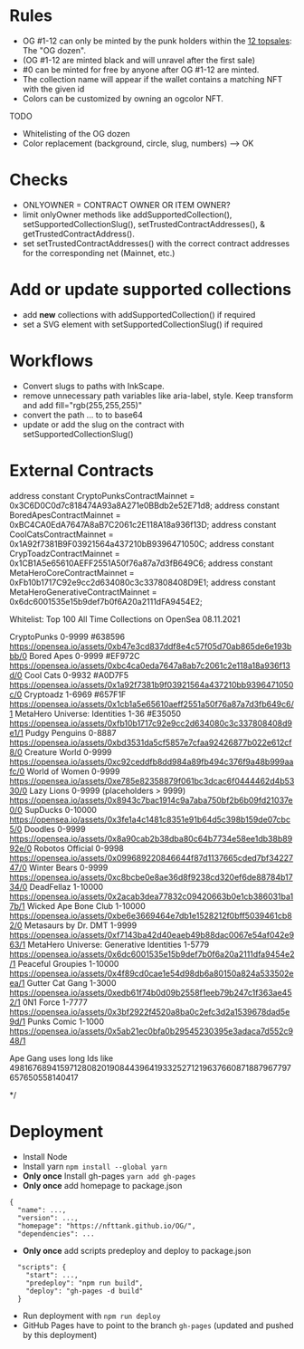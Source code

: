 # Rules

* OG #1-12 can only be minted by the punk holders within the [12 topsales](https://www.larvalabs.com/cryptopunks/topsales): The "OG dozen".
* (OG #1-12 are minted black and will unravel after the first sale)
* #0 can be minted for free by anyone after OG #1-12 are minted.
* The collection name will appear if the wallet contains a matching NFT with the given id
* Colors can be customized by owning an ogcolor NFT.

TODO
* Whitelisting of the OG dozen
* Color replacement (background, circle, slug, numbers) --> OK


# Checks
* ONLYOWNER = CONTRACT OWNER OR ITEM OWNER?
* limit onlyOwner methods like addSupportedCollection(), setSupportedCollectionSlug(), setTrustedContractAddresses(), & getTrustedContractAddress().
* set setTrustedContractAddresses() with the correct contract addresses for the corresponding net (Mainnet, etc.)

# Add or update supported collections
* add **new** collections with addSupportedCollection() if required
* set a SVG element with setSupportedCollectionSlug() if required

# Workflows
* Convert slugs to paths with InkScape.
* remove unnecessary path variables like aria-label, style. Keep transform and add fill="rgb(255,255,255)"
* convert the path <g> ... to </g> to base64
* update or add the slug on the contract with setSupportedCollectionSlug()

# External Contracts

address constant CryptoPunksContractMainnet = 0x3C6D0C0d7c818474A93a8A271e0BBdb2e52E71d8;
address constant BoredApesContractMainnet = 0xBC4CA0EdA7647A8aB7C2061c2E118A18a936f13D; 
address constant CoolCatsContractMainnet = 0x1A92f7381B9F03921564a437210bB9396471050C; 
address constant CrypToadzContractMainnet = 0x1CB1A5e65610AEFF2551A50f76a87a7d3fB649C6;
address constant MetaHeroCoreContractMainnet = 0xFb10b1717C92e9cc2d634080c3c337808408D9E1;
address constant MetaHeroGenerativeContractMainnet = 0x6dc6001535e15b9def7b0f6A20a2111dFA9454E2;

Whitelist: Top 100 All Time Collections on OpenSea 08.11.2021


CryptoPunks 0-9999 #638596
https://opensea.io/assets/0xb47e3cd837ddf8e4c57f05d70ab865de6e193bbb/0
Bored Apes 0-9999 #EF972C
https://opensea.io/assets/0xbc4ca0eda7647a8ab7c2061c2e118a18a936f13d/0
Cool Cats 0-9932 #A0D7F5
https://opensea.io/assets/0x1a92f7381b9f03921564a437210bb9396471050c/0
Cryptoadz 1-6969 #657F1F
https://opensea.io/assets/0x1cb1a5e65610aeff2551a50f76a87a7d3fb649c6/1
MetaHero Universe: Identities 1-36 #E35050
https://opensea.io/assets/0xfb10b1717c92e9cc2d634080c3c337808408d9e1/1
Pudgy Penguins 0-8887
https://opensea.io/assets/0xbd3531da5cf5857e7cfaa92426877b022e612cf8/0
Creature World 0-9999
https://opensea.io/assets/0xc92ceddfb8dd984a89fb494c376f9a48b999aafc/0
World of Women 0-9999
https://opensea.io/assets/0xe785e82358879f061bc3dcac6f0444462d4b5330/0
Lazy Lions 0-9999 (placeholders > 9999)
https://opensea.io/assets/0x8943c7bac1914c9a7aba750bf2b6b09fd21037e0/0
SupDucks 0-10000
https://opensea.io/assets/0x3fe1a4c1481c8351e91b64d5c398b159de07cbc5/0
Doodles 0-9999
https://opensea.io/assets/0x8a90cab2b38dba80c64b7734e58ee1db38b8992e/0
Robotos Official 0-9998
https://opensea.io/assets/0x099689220846644f87d1137665cded7bf3422747/0
Winter Bears 0-9999
https://opensea.io/assets/0xc8bcbe0e8ae36d8f9238cd320ef6de88784b1734/0
DeadFellaz 1-10000
https://opensea.io/assets/0x2acab3dea77832c09420663b0e1cb386031ba17b/1
Wicked Ape Bone Club 1-10000
https://opensea.io/assets/0xbe6e3669464e7db1e1528212f0bff5039461cb82/0
Metasaurs by Dr. DMT 1-9999
https://opensea.io/assets/0xf7143ba42d40eaeb49b88dac0067e54af042e963/1
MetaHero Universe: Generative Identities 1-5779
https://opensea.io/assets/0x6dc6001535e15b9def7b0f6a20a2111dfa9454e2/1
Peaceful Groupies 1-10000
https://opensea.io/assets/0x4f89cd0cae1e54d98db6a80150a824a533502eea/1
Gutter Cat Gang 1-3000
https://opensea.io/assets/0xedb61f74b0d09b2558f1eeb79b247c1f363ae452/1
0N1 Force 1-7777
https://opensea.io/assets/0x3bf2922f4520a8ba0c2efc3d2a1539678dad5e9d/1
Punks Comic 1-1000
https://opensea.io/assets/0x5ab21ec0bfa0b29545230395e3adaca7d552c948/1

Ape Gang uses long Ids like 4981676894159712808201908443964193325271219637660871887967797657650558140417

*/

# Deployment
- Install Node
- Install yarn `npm install --global yarn`
- **Only once** Install gh-pages `yarn add gh-pages`
- **Only once** add homepage to package.json
```
{
  "name": ...,
  "version": ...,
  "homepage": "https://nfttank.github.io/OG/",
  "dependencies": ...
```
- **Only once** add scripts predeploy and deploy to package.json
```
  "scripts": {
    "start": ...,
    "predeploy": "npm run build",
    "deploy": "gh-pages -d build"
  }
```
- Run deployment with `npm run deploy`
- GitHub Pages have to point to the branch `gh-pages` (updated and pushed by this deployment)
